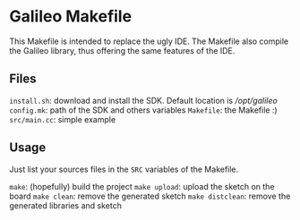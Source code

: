 Galileo Makefile
================
This Makefile is intended to replace the ugly IDE.
The Makefile also compile the Galileo library, thus offering the same
features of the IDE.

Files
------
``install.sh``: download and install the SDK. Default location is */opt/galileo*
``config.mk``: path of the SDK and others variables
``Makefile``: the Makefile :)
``src/main.cc``: simple example

Usage
-----
Just list your sources files in the ``SRC`` variables of the Makefile.

``make``: (hopefully) build the project
``make upload``: upload the sketch on the board
``make clean``: remove the generated sketch
``make distclean``: remove the generated libraries and sketch
